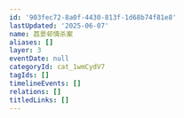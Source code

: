 ```yaml
---
id: '903fec72-8a0f-4430-813f-1d68b74f81e8'
lastUpdated: '2025-06-07'
name: 荔景邨情杀案
aliases: []
layer: 3
eventDate: null
categoryId: cat_1wmCydV7
tagIds: []
timelineEvents: []
relations: []
titledLinks: []
---
```


